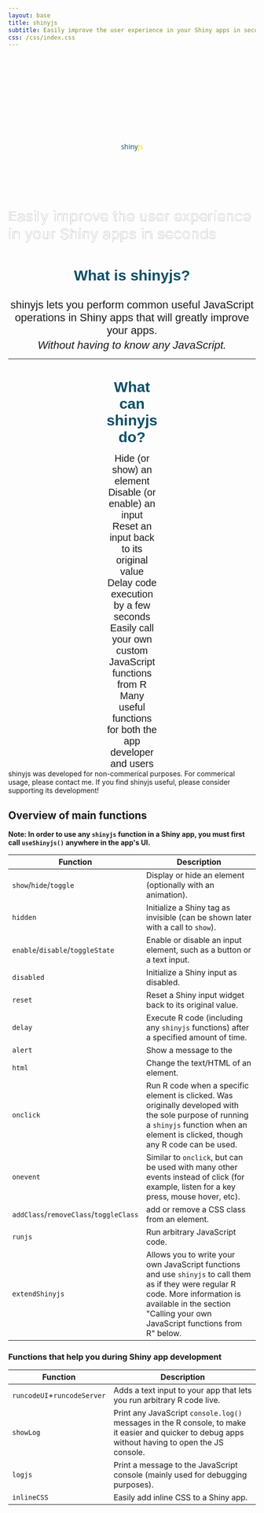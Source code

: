 ```yaml
---
layout: base
title: shinyjs
subtitle: Easily improve the user experience in your Shiny apps in seconds
css: /css/index.css
---
```


<div style="
    text-align: center;
    margin-top: 90px;

    background: #17baef;

    font-family: 'Open Sans';
    padding: 100px;
"><div style="    font-size: 120px;    font-weight: 800;"><span style="
    color: #074f66;
  ">shiny</span><span style="color: #efcd17;">js</span></div>
  <div style="
    font-size: 30px;
    color: #fff;
    text-shadow: 0px 0px 0px black;
">Easily improve the user experience in your Shiny apps in seconds</div>
</div>

<div>

<div style="
    text-align: center;
    color: #074f66;
    margin-top: 50px;
    font-size: 30px;
    font-weight: bold;
    font-family: arial;
">What is shinyjs?</div>
<div style="
    font-size: 22px;
    text-align: center;
    margin-left: auto;
    font-family: Arial;
    margin-top: 30px;
    margin-right: auto;
">shinyjs lets you perform common useful JavaScript operations in Shiny apps that will greatly improve your apps.<span style="
    margin-top: 4px;
    display: block;
    font-style: italic;
  ">Without having to know any JavaScript.</span></div></div>
  
  
  
<hr/>

<div id="what-it-does" style="
    font-family: arial;
    padding: 0 200px;
    font-size: 20px;
    margin-top: 0;
    text-align: center;
    margin-left: auto;
    margin-right: auto;
"><span style="
    font-size: 30px;
    color: #074f66;
    display: block;
    font-weight: bold;
    margin-top: 40px;
">What can shinyjs do?</span><div style="
    /* width: 500px; */
    margin-top: 15px;
    /* margin: 0 auto; */
    /* text-align: left; */
">
  <div style="
"><i class="fa fa-eye"></i>Hide (or show) an element</div><div><i class="fa fa-ban"></i>Disable (or enable) an input</div><div><i class="fa fa-repeat"></i>Reset an input back to its original value</div><div><i class="fa fa-clock-o"></i>Delay code execution by a few seconds</div><div><i class="fa fa-globe"></i>Easily call your own custom JavaScript functions from R</div><div><i class="fa fa-check"></i>Many useful functions for both the app developer and users</div></div></div>

<div>shinyjs was developed for non-commerical purposes. For commerical usage, please contact me. If you find shinyjs useful, please consider supporting its development!</div>

<h2 id="overview-main">Overview of main functions</h2>

**Note: In order to use any `shinyjs` function in a Shiny app, you must first call `useShinyjs()` anywhere in the app's UI.**

| Function | Description |
|---------------------|----------------------------------------------------|
| `show`/`hide`/`toggle` | Display or hide an element (optionally with an animation). |
| `hidden` | Initialize a Shiny tag as invisible (can be shown later with a call to `show`). |
| `enable`/`disable`/`toggleState` | Enable or disable an input element, such as a button or a text input. |
| `disabled` | Initialize a Shiny input as disabled. |
| `reset` | Reset a Shiny input widget back to its original value. |
| `delay` | Execute R code (including any `shinyjs` functions) after a specified amount of time. |
| `alert` | Show a message to the  |
| `html` | Change the text/HTML of an element. |
| `onclick` | Run R code when a specific element is clicked. Was originally developed with the sole purpose of running a `shinyjs` function when an element is clicked, though any R code can be used. |
| `onevent` | Similar to `onclick`, but can be used with many other events instead of click (for example, listen for a key press, mouse hover, etc). |
| `addClass`/`removeClass`/`toggleClass` | add or remove a CSS class from an element. |
| `runjs` | Run arbitrary JavaScript code. |
| `extendShinyjs` | Allows you to write your own JavaScript functions and use `shinyjs` to call them as if they were regular R code. More information is available in the section "Calling your own JavaScript functions from R" below. |

### Functions that help you during Shiny app development

| Function | Description |
|---------------------|----------------------------------------------------|
| `runcodeUI`+`runcodeServer` | Adds a text input to your app that lets you run arbitrary R code live. |
| `showLog` | Print any JavaScript `console.log()` messages in the R console, to make it easier and quicker to debug apps without having to open the JS console. |
| `logjs` | Print a message to the JavaScript console (mainly used for debugging purposes). |
| `inlineCSS` | Easily add inline CSS to a Shiny app. |
